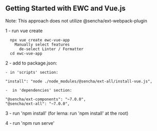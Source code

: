 ## Getting Started with EWC and Vue.js

  Note:  This approach does not utilize @sencha/ext-webpack-plugin

  1 - run vue create

      npx vue create ewc-vue-app
        Manually select features
          de-select Linter / Formatter
      cd ewc-vue-app


  2 - add to package.json:

    - in 'scripts' section:

    "install": "node ./node_modules/@sencha/ext-all/install-vue.js",

    -  in 'dependencies' section: 

    "@sencha/ext-components": "~7.0.0",
    "@sencha/ext-all": "~7.0.0",


  3 - run 'npm install' (for lerna: run 'npm install' at the root)


  4 - run 'npm run serve'
